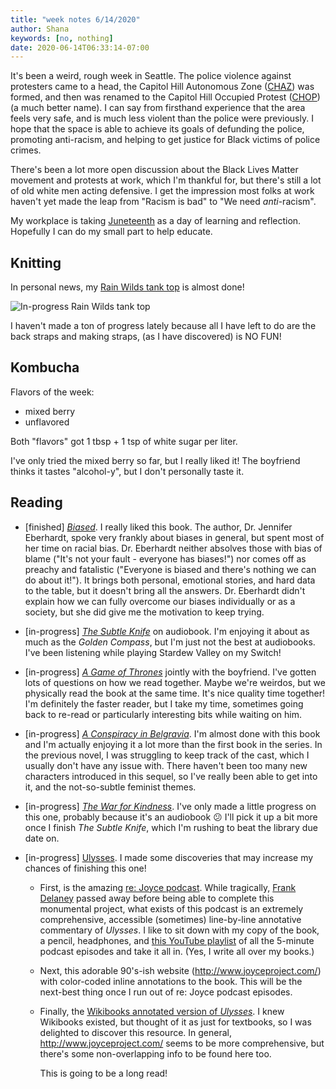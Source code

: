 ```yaml
---
title: "week notes 6/14/2020"
author: Shana
keywords: [no, nothing]
date: 2020-06-14T06:33:14-07:00
---
```


It's been a weird, rough week in Seattle. The police violence against protesters came to a head, the Capitol Hill Autonomous Zone ([CHAZ](https://twitter.com/hashtag/CHAZ)) was formed, and then was renamed to the Capitol Hill Occupied Protest ([CHOP](https://twitter.com/hashtag/CHOP)) (a much better name). I can say from firsthand experience that the area feels very safe, and is much less violent than the police were previously. I hope that the space is able to achieve its goals of defunding the police, promoting anti-racism, and helping to get justice for Black victims of police crimes.

There's been a lot more open discussion about the Black Lives Matter movement and protests at work, which I'm thankful for, but there's still a lot of old white men acting defensive. I get the impression most folks at work haven't yet made the leap from "Racism is bad" to "We need *anti*-racism".

My workplace is taking [Juneteenth](https://en.wikipedia.org/wiki/Juneteenth) as a day of learning and reflection. Hopefully I can do my small part to help educate.

## Knitting

In personal news, my [Rain Wilds tank top](https://www.ravelry.com/projects/stinkerelly/rain-wilds-top) is almost done!

![In-progress Rain Wilds tank top](https://images4-g.ravelrycache.com/uploads/stinkerelly/710455901/IMG_8211.JPG)

I haven't made a ton of progress lately because all I have left to do are the back straps and making straps, (as I have discovered) is NO FUN!

## Kombucha

Flavors of the week:

- mixed berry
- unflavored

Both "flavors" got 1 tbsp + 1 tsp of white sugar per liter.

I've only tried the mixed berry so far, but I really liked it! The boyfriend thinks it tastes "alcohol-y", but I don't personally taste it.

## Reading

- [finished] [*Biased*](https://www.goodreads.com/book/show/40407320-biased). I really liked this book. The author, Dr. Jennifer Eberhardt, spoke very frankly about biases in general, but spent most of her time on racial bias. Dr. Eberhardt neither absolves those with bias of blame ("It's not your fault - everyone has biases!") nor comes off as preachy and fatalistic ("Everyone is biased and there's nothing we can do about it!"). It brings both personal, emotional stories, and hard data to the table, but it doesn't bring all the answers. Dr. Eberhardt didn't explain how we can fully overcome our biases individually or as a society, but she did give me the motivation to keep trying.

- [in-progress] [*The Subtle Knife*](https://www.goodreads.com/book/show/119324.The_Subtle_Knife) on audiobook. I'm enjoying it about as much as the *Golden Compass*, but I'm just not the best at audiobooks. I've been listening while playing Stardew Valley on my Switch!

- [in-progress] [*A Game of Thrones*](https://www.goodreads.com/book/show/13496.A_Game_of_Thrones) jointly with the boyfriend. I've gotten lots of questions on how we read together. Maybe we're weirdos, but we physically read the book at the same time. It's nice quality time together! I'm definitely the faster reader, but I take my time, sometimes going back to re-read or particularly interesting bits while waiting on him.

- [in-progress] [*A Conspiracy in Belgravia*](https://www.goodreads.com/book/show/33835806-a-conspiracy-in-belgravia). I'm almost done with this book and I'm actually enjoying it a lot more than the first book in the series. In the previous novel, I was struggling to keep track of the cast, which I usually don't have any issue with. There haven't been too many new characters introduced in this sequel, so I've really been able to get into it, and the not-so-subtle feminist themes.

- [in-progress] [*The War for Kindness*](https://www.goodreads.com/book/show/42729353-the-war-for-kindness). I've only made a little progress on this one, probably because it's an audiobook 😕 I'll pick it up a bit more once I finish *The Subtle Knife*, which I'm rushing to beat the library due date on.

- [in-progress] [Ulysses](https://www.goodreads.com/book/show/338798.Ulysses). I made some discoveries that may increase my chances of finishing this one!
  - First, is the amazing [re: Joyce podcast](https://blog.frankdelaney.com/re-joyce/). While tragically, [Frank Delaney](https://en.wikipedia.org/wiki/Frank_Delaney) passed away before being able to complete this monumental project, what exists of this podcast is an extremely comprehensive, accessible (sometimes) line-by-line annotative commentary of *Ulysses*. I like to sit down with my copy of the book, a pencil, headphones, and [this YouTube playlist](https://www.youtube.com/playlist?list=PLSM0RL-z5D7CiqGhbgzoBx4XkkS86C7iS) of all the 5-minute podcast episodes and take it all in. (Yes, I write all over my books.)
  - Next, this adorable 90's-ish website (<http://www.joyceproject.com/>) with  color-coded inline annotations to the book. This will be the next-best thing once I run out of re: Joyce podcast episodes.
  - Finally, the [Wikibooks annotated version of *Ulysses*](https://en.wikibooks.org/wiki/Annotations_to_James_Joyce%27s_Ulysses). I knew Wikibooks existed, but thought of it as just for textbooks, so I was delighted to discover this resource. In general, <http://www.joyceproject.com/> seems to be more comprehensive, but there's some non-overlapping info to be found here too.

    This is going to be a long read!
